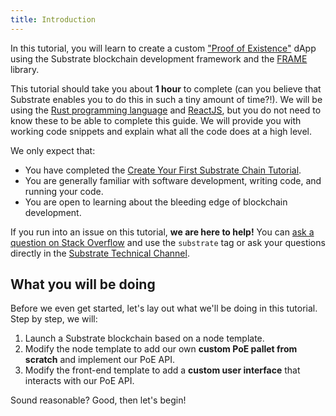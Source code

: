 ```yaml
---
title: Introduction
---
```


In this tutorial, you will learn to create a custom
["Proof of Existence"](https://en.wikipedia.org/wiki/Proof_of_Existence) dApp using the Substrate
blockchain development framework and the [FRAME](../../knowledgebase/runtime/frame) library.


This tutorial should take you about **1 hour** to complete (can you believe that Substrate
enables you to do this in such a tiny amount of time?!). We will be using the
[Rust programming language](https://www.rust-lang.org/) and [ReactJS](https://reactjs.org/), but you
do not need to know these to be able to complete this guide. We will provide you with working code
snippets and explain what all the code does at a high level.

We only expect that:

- You have completed the
  [Create Your First Substrate Chain Tutorial](../../tutorials/create-your-first-substrate-chain).
- You are generally familiar with software development, writing code, and running your code.
- You are open to learning about the bleeding edge of blockchain development.

If you run into an issue on this tutorial, **we are here to help!** You can
[ask a question on Stack Overflow](https://stackoverflow.com/questions/tagged/substrate) and use the
`substrate` tag or ask your questions directly in the [Substrate Technical Channel](https://matrix.to/#/#substrate-technical:matrix.org).

## What you will be doing

Before we even get started, let's lay out what we'll be doing in this tutorial. Step by step, we will:

1. Launch a Substrate blockchain based on a node template.
2. Modify the node template to add our own **custom PoE pallet from scratch** and implement our PoE API.
3. Modify the front-end template to add a **custom user interface** that interacts with our PoE API.

Sound reasonable? Good, then let's begin!
